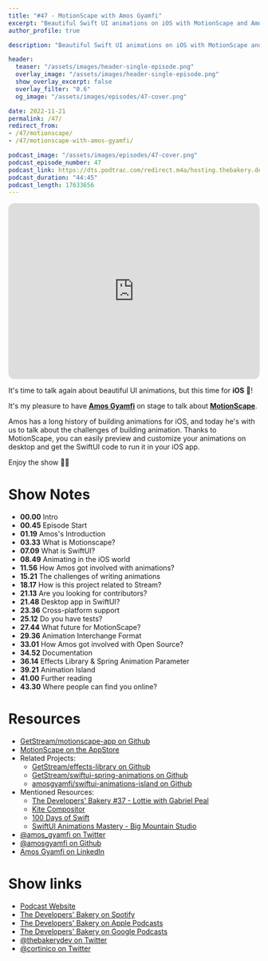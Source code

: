 ```yaml
---
title: "#47 - MotionScape with Amos Gyamfi"
excerpt: "Beautiful Swift UI animations on iOS with MotionScape and Amos Gyamfi"
author_profile: true

description: "Beautiful Swift UI animations on iOS with MotionScape and Amos Gyamfi"

header:
  teaser: "/assets/images/header-single-episode.png"
  overlay_image: "/assets/images/header-single-episode.png"
  show_overlay_excerpt: false
  overlay_filter: "0.6"
  og_image: "/assets/images/episodes/47-cover.png"

date: 2022-11-21
permalink: /47/
redirect_from:
- /47/motionscape/
- /47/motionscape-with-amos-gyamfi/

podcast_image: "/assets/images/episodes/47-cover.png"
podcast_episode_number: 47
podcast_link: https://dts.podtrac.com/redirect.m4a/hosting.thebakery.dev/47-thedevelopersbakery-motionscape.m4a
podcast_duration: "44:45"
podcast_length: 17633656
---
```


<iframe style="border-radius:12px" src="https://open.spotify.com/embed/episode/1qym64Nq08XjqVDXcREYiG?utm_source=generator" width="100%" height="352" frameBorder="0" allowfullscreen="" allow="autoplay; clipboard-write; encrypted-media; fullscreen; picture-in-picture" loading="lazy"></iframe>

It's time to talk again about beautiful UI animations, but this time for **iOS** 🍎!

It's my pleasure to have [**Amos Gyamfi**](https://twitter.com/amos_gyamfi) on stage to talk about [**MotionScape**](https://github.com/GetStream/motionscape-app).

Amos has a long history of building animations for iOS, and today he's with us to talk about the challenges of building animation. Thanks to MotionScape, you can easily preview and customize your animations on desktop and get the SwiftUI code to run it in your iOS app.

Enjoy the show 👨‍🍳

# Show Notes

- **00.00** Intro
- **00.45** Episode Start
- **01.19** Amos's Introduction
- **03.33** What is Motionscape?
- **07.09** What is SwiftUI?
- **08.49** Animating in the iOS world
- **11.56** How Amos got involved with animations?
- **15.21** The challenges of writing animations
- **18.17** How is this project related to Stream?
- **21.13** Are you looking for contributors?
- **21.48** Desktop app in SwiftUI?
- **23.36** Cross-platform support
- **25.12** Do you have tests?
- **27.44** What future for MotionScape?
- **29.36** Animation Interchange Format
- **33.01** How Amos got involved with Open Source?
- **34.52** Documentation
- **36.14** Effects Library & Spring Animation Parameter
- **39.21** Animation Island
- **41.00** Further reading
- **43.30** Where people can find you online?

# Resources

* <i class="fab fa-github"></i> [GetStream/motionscape-app on Github](https://github.com/GetStream/motionscape-app)
* <i class="fab fa-app-store"></i> [MotionScape on the AppStore](https://apps.apple.com/us/app/motionscape-animation-studio/id1616840951)
* Related Projects:
    * <i class="fab fa-github"></i> [GetStream/effects-library on Github](https://github.com/GetStream/effects-library)
    * <i class="fab fa-github"></i> [GetStream/swiftui-spring-animations on Github](https://github.com/GetStream/swiftui-spring-animations)
    * <i class="fab fa-github"></i> [amosgyamfi/swiftui-animations-island on Github](https://github.com/amosgyamfi/swiftui-animations-island)
* Mentioned Resources:
    * <i class="fas fa-link"></i> [The Developers' Bakery #37 - Lottie with Gabriel Peal](/37)
    * <i class="fas fa-link"></i> [Kite Compositor](https://www.kiteapp.co/)
    * <i class="fas fa-link"></i> [100 Days of Swift](https://www.hackingwithswift.com/100)
    * <i class="fas fa-link"></i> [SwiftUI Animations Mastery - Big Mountain Studio](https://www.bigmountainstudio.com/animations-16)
* <i class="fab fa-twitter"></i> [@amos_gyamfi on Twitter](https://twitter.com/amos_gyamfi)
* <i class="fab fa-github"></i> [@amosgyamfi on Github](https://github.com/amosgyamfi)
* <i class="fab fa-linkedin"></i> [Amos Gyamfi on LinkedIn](https://www.linkedin.com/in/amosgyamfi/)

# Show links

* <i class="fas fa-link"></i> [Podcast Website](https://thebakery.dev)
* <i class="fab fa-spotify"></i> [The Developers' Bakery on Spotify](https://open.spotify.com/show/4jV6Yoz7D38sZJlYMzJm3k?si=AL3ske_0R_CKlEScMhYhug)
* <i class="fas fa-podcast"></i> [The Developers' Bakery on Apple Podcasts](https://podcasts.apple.com/us/podcast/the-developers-bakery/id1542849034)
* <i class="fab fa-google-play"></i> [The Developers' Bakery on Google Podcasts](https://podcasts.google.com/feed/aHR0cHM6Ly90aGViYWtlcnkuZGV2L3BvZGNhc3QueG1s)
* <i class="fab fa-twitter"></i> [@thebakerydev on Twitter](https://twitter.com/thebakerydev)
* <i class="fab fa-twitter"></i> [@cortinico on Twitter](https://twitter.com/cortinico)